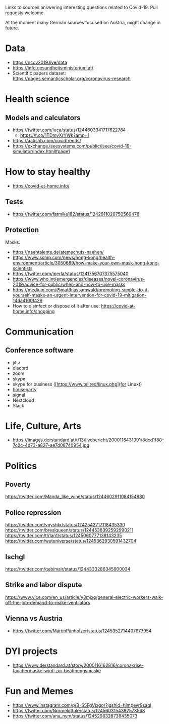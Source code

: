 Links to sources answering interesting questions related to Covid-19. Pull requests welcome.

At the moment many German sources focused on Austria, might change in future.

Data
====

- https://ncov2019.live/data
- https://info.gesundheitsministerium.at/
- Scientific papers dataset: https://pages.semanticscholar.org/coronavirus-research


Health science
==============

Models and calculators
----------------------

- https://twitter.com/luca/status/1244603341717622784
    - https://t.co/1TDmvXrYWk?amp=1
- https://aatishb.com/covidtrends/
- https://exchange.iseesystems.com/public/isee/covid-19-simulator/index.html#page1


How to stay healthy
===================

- https://covid-at-home.info/

Tests
-----

- https://twitter.com/fatmike182/status/1242911028750569476


Protection
----------

Masks:
- https://naehtalente.de/atemschutz-naehen/
- https://www.scmp.com/news/hong-kong/health-environment/article/3050689/how-make-your-own-mask-hong-kong-scientists
- https://twitter.com/jperla/status/1241756707375575040
- https://www.who.int/emergencies/diseases/novel-coronavirus-2019/advice-for-public/when-and-how-to-use-masks
- https://medium.com/@matthiassamwald/promoting-simple-do-it-yourself-masks-an-urgent-intervention-for-covid-19-mitigation-14da4100f429
- How to disinfect or dispose of it after use: https://covid-at-home.info/shopping


Communication
=============

Conference software
-------------------
- jitsi
- discord
- zoom
- skype
- skype for business ([https://www.tel.red/linux.php](for Linux))
- [houseparty](https://houseparty.com/)
- signal
- Nextcloud
- Slack


Life, Culture, Arts
==================

- https://images.derstandard.at/t/13/livebericht/2000116431091/8dcd1f80-7c2c-4d73-a827-ae7d08740954.jpg


Politics
========


Poverty
-------

https://twitter.com/Manda_like_wine/status/1244602911084154880


Police repression
-----------------

https://twitter.com/vnyshkr/status/1242542717118435330
https://twitter.com/breslqueen/status/1244538392592990211
https://twitter.com/th1an1/status/1245060777138143235
https://twitter.com/wutuniverse/status/1245362930591432704

Ischgl
------

https://twitter.com/gebimair/status/1244333286345900034


Strike and labor dispute
------------------------

https://www.vice.com/en_us/article/y3mjxg/general-electric-workers-walk-off-the-job-demand-to-make-ventilators


Vienna vs Austria
-----------------

- https://twitter.com/MartinPanholzer/status/1245352714407677954


DYI projects
============

- https://www.derstandard.at/story/2000116162816/coronakrise-tauchermaske-wird-zur-beatmungsmaske


Fun and Memes
=============

- https://www.instagram.com/p/B-S5FgVjxgo/?igshid=hlmpeyr9saql
- https://twitter.com/Normelottole/status/1245603154382573568
- https://twitter.com/ana_nym/status/1245298328738435073
